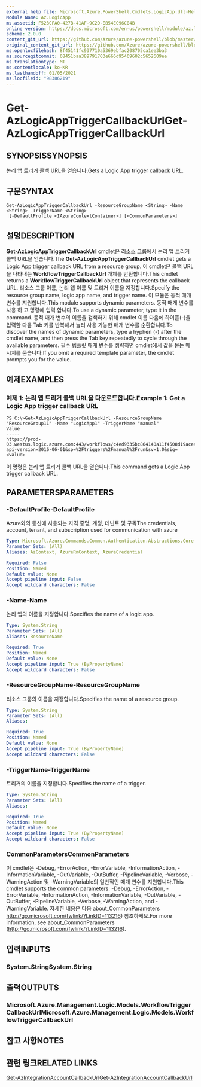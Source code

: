 ```yaml
---
external help file: Microsoft.Azure.PowerShell.Cmdlets.LogicApp.dll-Help.xml
Module Name: Az.LogicApp
ms.assetid: F523CFA0-427B-41AF-9C2D-EB54EC96C04B
online version: https://docs.microsoft.com/en-us/powershell/module/az.logicapp/get-azlogicapptriggercallbackurl
schema: 2.0.0
content_git_url: https://github.com/Azure/azure-powershell/blob/master/src/LogicApp/LogicApp/help/Get-AzLogicAppTriggerCallbackUrl.md
original_content_git_url: https://github.com/Azure/azure-powershell/blob/master/src/LogicApp/LogicApp/help/Get-AzLogicAppTriggerCallbackUrl.md
ms.openlocfilehash: 8f45141fc937710a5369ebfac208705ca1ee3ba3
ms.sourcegitcommit: 68451baa389791703e666d95469602c5652609ee
ms.translationtype: MT
ms.contentlocale: ko-KR
ms.lasthandoff: 01/05/2021
ms.locfileid: "98386219"
---
```

# <span data-ttu-id="7c64e-101">Get-AzLogicAppTriggerCallbackUrl</span><span class="sxs-lookup"><span data-stu-id="7c64e-101">Get-AzLogicAppTriggerCallbackUrl</span></span>

## <span data-ttu-id="7c64e-102">SYNOPSIS</span><span class="sxs-lookup"><span data-stu-id="7c64e-102">SYNOPSIS</span></span>
<span data-ttu-id="7c64e-103">논리 앱 트리거 콜백 URL을 얻습니다.</span><span class="sxs-lookup"><span data-stu-id="7c64e-103">Gets a Logic App trigger callback URL.</span></span>

## <span data-ttu-id="7c64e-104">구문</span><span class="sxs-lookup"><span data-stu-id="7c64e-104">SYNTAX</span></span>

```
Get-AzLogicAppTriggerCallbackUrl -ResourceGroupName <String> -Name <String> -TriggerName <String>
 [-DefaultProfile <IAzureContextContainer>] [<CommonParameters>]
```

## <span data-ttu-id="7c64e-105">설명</span><span class="sxs-lookup"><span data-stu-id="7c64e-105">DESCRIPTION</span></span>
<span data-ttu-id="7c64e-106">**Get-AzLogicAppTriggerCallbackUrl** cmdlet은 리소스 그룹에서 논리 앱 트리거 콜백 URL을 얻습니다.</span><span class="sxs-lookup"><span data-stu-id="7c64e-106">The **Get-AzLogicAppTriggerCallbackUrl** cmdlet gets a Logic App trigger callback URL from a resource group.</span></span>
<span data-ttu-id="7c64e-107">이 cmdlet은 콜백 URL을 나타내는 **WorkflowTriggerCallbackUrl** 개체를 반환합니다.</span><span class="sxs-lookup"><span data-stu-id="7c64e-107">This cmdlet returns a **WorkflowTriggerCallbackUrl** object that represents the callback URL.</span></span>
<span data-ttu-id="7c64e-108">리소스 그룹 이름, 논리 앱 이름 및 트리거 이름을 지정합니다.</span><span class="sxs-lookup"><span data-stu-id="7c64e-108">Specify the resource group name, logic app name, and trigger name.</span></span>
<span data-ttu-id="7c64e-109">이 모듈은 동적 매개 변수를 지원합니다.</span><span class="sxs-lookup"><span data-stu-id="7c64e-109">This module supports dynamic parameters.</span></span>
<span data-ttu-id="7c64e-110">동적 매개 변수를 사용 하 고 명령에 입력 합니다.</span><span class="sxs-lookup"><span data-stu-id="7c64e-110">To use a dynamic parameter, type it in the command.</span></span>
<span data-ttu-id="7c64e-111">동적 매개 변수의 이름을 검색하기 위해 cmdlet 이름 다음에 하이픈(-)을 입력한 다음 Tab 키를 반복해서 눌러 사용 가능한 매개 변수를 순환합니다.</span><span class="sxs-lookup"><span data-stu-id="7c64e-111">To discover the names of dynamic parameters, type a hyphen (-) after the cmdlet name, and then press the Tab key repeatedly to cycle through the available parameters.</span></span>
<span data-ttu-id="7c64e-112">필수 템플릿 매개 변수를 생략하면 cmdlet에서 값을 묻는 메시지를 묻습니다.</span><span class="sxs-lookup"><span data-stu-id="7c64e-112">If you omit a required template parameter, the cmdlet prompts you for the value.</span></span>

## <span data-ttu-id="7c64e-113">예제</span><span class="sxs-lookup"><span data-stu-id="7c64e-113">EXAMPLES</span></span>

### <span data-ttu-id="7c64e-114">예제 1: 논리 앱 트리거 콜백 URL을 다운로드합니다.</span><span class="sxs-lookup"><span data-stu-id="7c64e-114">Example 1: Get a Logic App trigger callback URL</span></span>
```
PS C:\>Get-AzLogicAppTriggerCallbackUrl -ResourceGroupName "ResourceGroup11" -Name "LogicApp1" -TriggerName "manual"
Value                                                                                                                                                                                                               
-----                                                                                                                                                                                                               
https://prod-03.westus.logic.azure.com:443/workflows/c4ed9335bc864140a11f4508d19acea3/triggers/manual/run?api-version=2016-06-01&sp=%2Ftriggers%2Fmanual%2Frun&sv=1.0&sig=<value>
```

<span data-ttu-id="7c64e-115">이 명령은 논리 앱 트리거 콜백 URL을 얻습니다.</span><span class="sxs-lookup"><span data-stu-id="7c64e-115">This command gets a Logic App trigger callback URL.</span></span>

## <span data-ttu-id="7c64e-116">PARAMETERS</span><span class="sxs-lookup"><span data-stu-id="7c64e-116">PARAMETERS</span></span>

### <span data-ttu-id="7c64e-117">-DefaultProfile</span><span class="sxs-lookup"><span data-stu-id="7c64e-117">-DefaultProfile</span></span>
<span data-ttu-id="7c64e-118">Azure와의 통신에 사용되는 자격 증명, 계정, 테넌트 및 구독</span><span class="sxs-lookup"><span data-stu-id="7c64e-118">The credentials, account, tenant, and subscription used for communication with azure</span></span>

```yaml
Type: Microsoft.Azure.Commands.Common.Authentication.Abstractions.Core.IAzureContextContainer
Parameter Sets: (All)
Aliases: AzContext, AzureRmContext, AzureCredential

Required: False
Position: Named
Default value: None
Accept pipeline input: False
Accept wildcard characters: False
```

### <span data-ttu-id="7c64e-119">-Name</span><span class="sxs-lookup"><span data-stu-id="7c64e-119">-Name</span></span>
<span data-ttu-id="7c64e-120">논리 앱의 이름을 지정합니다.</span><span class="sxs-lookup"><span data-stu-id="7c64e-120">Specifies the name of a logic app.</span></span>

```yaml
Type: System.String
Parameter Sets: (All)
Aliases: ResourceName

Required: True
Position: Named
Default value: None
Accept pipeline input: True (ByPropertyName)
Accept wildcard characters: False
```

### <span data-ttu-id="7c64e-121">-ResourceGroupName</span><span class="sxs-lookup"><span data-stu-id="7c64e-121">-ResourceGroupName</span></span>
<span data-ttu-id="7c64e-122">리소스 그룹의 이름을 지정합니다.</span><span class="sxs-lookup"><span data-stu-id="7c64e-122">Specifies the name of a resource group.</span></span>

```yaml
Type: System.String
Parameter Sets: (All)
Aliases:

Required: True
Position: Named
Default value: None
Accept pipeline input: True (ByPropertyName)
Accept wildcard characters: False
```

### <span data-ttu-id="7c64e-123">-TriggerName</span><span class="sxs-lookup"><span data-stu-id="7c64e-123">-TriggerName</span></span>
<span data-ttu-id="7c64e-124">트리거의 이름을 지정합니다.</span><span class="sxs-lookup"><span data-stu-id="7c64e-124">Specifies the name of a trigger.</span></span>

```yaml
Type: System.String
Parameter Sets: (All)
Aliases:

Required: True
Position: Named
Default value: None
Accept pipeline input: True (ByPropertyName)
Accept wildcard characters: False
```

### <span data-ttu-id="7c64e-125">CommonParameters</span><span class="sxs-lookup"><span data-stu-id="7c64e-125">CommonParameters</span></span>
<span data-ttu-id="7c64e-126">이 cmdlet은 -Debug, -ErrorAction, -ErrorVariable, -InformationAction, -InformationVariable, -OutVariable, -OutBuffer, -PipelineVariable, -Verbose, -WarningAction 및 -WarningVariable의 일반적인 매개 변수를 지원합니다.</span><span class="sxs-lookup"><span data-stu-id="7c64e-126">This cmdlet supports the common parameters: -Debug, -ErrorAction, -ErrorVariable, -InformationAction, -InformationVariable, -OutVariable, -OutBuffer, -PipelineVariable, -Verbose, -WarningAction, and -WarningVariable.</span></span> <span data-ttu-id="7c64e-127">자세한 내용은 다음 about_CommonParameters http://go.microsoft.com/fwlink/?LinkID=113216) 참조하세요.</span><span class="sxs-lookup"><span data-stu-id="7c64e-127">For more information, see about_CommonParameters (http://go.microsoft.com/fwlink/?LinkID=113216).</span></span>

## <span data-ttu-id="7c64e-128">입력</span><span class="sxs-lookup"><span data-stu-id="7c64e-128">INPUTS</span></span>

### <span data-ttu-id="7c64e-129">System.String</span><span class="sxs-lookup"><span data-stu-id="7c64e-129">System.String</span></span>

## <span data-ttu-id="7c64e-130">출력</span><span class="sxs-lookup"><span data-stu-id="7c64e-130">OUTPUTS</span></span>

### <span data-ttu-id="7c64e-131">Microsoft.Azure.Management.Logic.Models.WorkflowTriggerCallbackUrl</span><span class="sxs-lookup"><span data-stu-id="7c64e-131">Microsoft.Azure.Management.Logic.Models.WorkflowTriggerCallbackUrl</span></span>

## <span data-ttu-id="7c64e-132">참고 사항</span><span class="sxs-lookup"><span data-stu-id="7c64e-132">NOTES</span></span>

## <span data-ttu-id="7c64e-133">관련 링크</span><span class="sxs-lookup"><span data-stu-id="7c64e-133">RELATED LINKS</span></span>

[<span data-ttu-id="7c64e-134">Get-AzIntegrationAccountCallbackUrl</span><span class="sxs-lookup"><span data-stu-id="7c64e-134">Get-AzIntegrationAccountCallbackUrl</span></span>](./Get-AzIntegrationAccountCallbackUrl.md)


